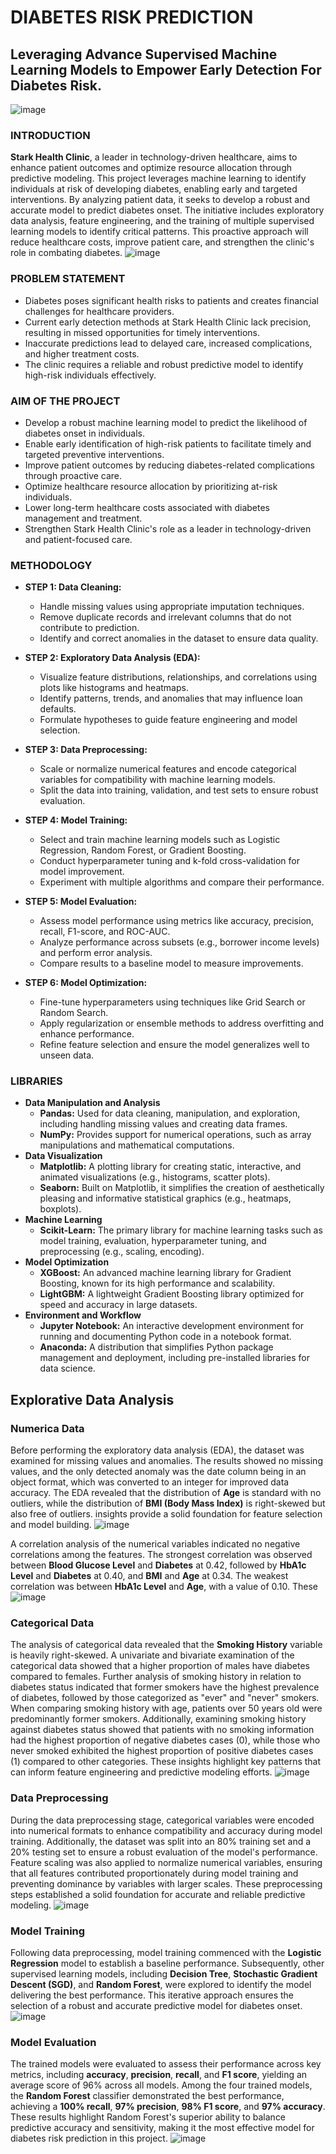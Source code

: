 # DIABETES RISK PREDICTION
## Leveraging Advance Supervised Machine Learning Models to Empower Early Detection For Diabetes Risk.
![image](https://github.com/user-attachments/assets/f1d3d305-92a2-4a2e-8382-ced840c21ea3)

### INTRODUCTION
**Stark Health Clinic**, a leader in technology-driven healthcare, aims to enhance patient outcomes and optimize resource allocation through predictive modeling. This project leverages machine learning to identify individuals at risk of developing diabetes, enabling early and targeted interventions. By analyzing patient data, it seeks to develop a robust and accurate model to predict diabetes onset. The initiative includes exploratory data analysis, feature engineering, and the training of multiple supervised learning models to identify critical patterns. This proactive approach will reduce healthcare costs, improve patient care, and strengthen the clinic's role in combating diabetes.
![image](https://github.com/user-attachments/assets/464b2f41-8b12-42e1-bac3-720b4a98dd67)

### PROBLEM STATEMENT
- Diabetes poses significant health risks to patients and creates financial challenges for healthcare providers.
- Current early detection methods at Stark Health Clinic lack precision, resulting in missed opportunities for timely interventions.
- Inaccurate predictions lead to delayed care, increased complications, and higher treatment costs.
- The clinic requires a reliable and robust predictive model to identify high-risk individuals effectively.

### AIM OF THE PROJECT
- Develop a robust machine learning model to predict the likelihood of diabetes onset in individuals.
- Enable early identification of high-risk patients to facilitate timely and targeted preventive interventions.
- Improve patient outcomes by reducing diabetes-related complications through proactive care.
- Optimize healthcare resource allocation by prioritizing at-risk individuals.
- Lower long-term healthcare costs associated with diabetes management and treatment.
- Strengthen Stark Health Clinic's role as a leader in technology-driven and patient-focused care.

### METHODOLOGY
- **STEP 1: Data Cleaning:**  
  - Handle missing values using appropriate imputation techniques.  
  - Remove duplicate records and irrelevant columns that do not contribute to prediction.  
  - Identify and correct anomalies in the dataset to ensure data quality.  

- **STEP 2: Exploratory Data Analysis (EDA):**  
  - Visualize feature distributions, relationships, and correlations using plots like histograms and heatmaps.  
  - Identify patterns, trends, and anomalies that may influence loan defaults.  
  - Formulate hypotheses to guide feature engineering and model selection.  

- **STEP 3: Data Preprocessing:**  
  - Scale or normalize numerical features and encode categorical variables for compatibility with machine learning models.  
  - Split the data into training, validation, and test sets to ensure robust evaluation.  

- **STEP 4: Model Training:**  
  - Select and train machine learning models such as Logistic Regression, Random Forest, or Gradient Boosting.  
  - Conduct hyperparameter tuning and k-fold cross-validation for model improvement.  
  - Experiment with multiple algorithms and compare their performance.  

- **STEP 5: Model Evaluation:**  
  - Assess model performance using metrics like accuracy, precision, recall, F1-score, and ROC-AUC.  
  - Analyze performance across subsets (e.g., borrower income levels) and perform error analysis.  
  - Compare results to a baseline model to measure improvements.  

- **STEP 6: Model Optimization:**  
  - Fine-tune hyperparameters using techniques like Grid Search or Random Search.  
  - Apply regularization or ensemble methods to address overfitting and enhance performance.  
  - Refine feature selection and ensure the model generalizes well to unseen data.
    
### LIBRARIES
- **Data Manipulation and Analysis**
  - **Pandas:** Used for data cleaning, manipulation, and exploration, including handling missing values and creating data frames.
  - **NumPy:** Provides support for numerical operations, such as array manipulations and mathematical computations.
- **Data Visualization**
  - **Matplotlib:** A plotting library for creating static, interactive, and animated visualizations (e.g., histograms, scatter plots).
  - **Seaborn:** Built on Matplotlib, it simplifies the creation of aesthetically pleasing and informative statistical graphics (e.g., heatmaps, boxplots).
- **Machine Learning**
  - **Scikit-Learn:** The primary library for machine learning tasks such as model training, evaluation, hyperparameter tuning, and preprocessing (e.g., scaling, encoding).
- **Model Optimization**
  - **XGBoost:** An advanced machine learning library for Gradient Boosting, known for its high performance and scalability.
  - **LightGBM:** A lightweight Gradient Boosting library optimized for speed and accuracy in large datasets.
- **Environment and Workflow**
  - **Jupyter Notebook:** An interactive development environment for running and documenting Python code in a notebook format.
  - **Anaconda:** A distribution that simplifies Python package management and deployment, including pre-installed libraries for data science.

## Explorative Data Analysis
### Numerica Data
Before performing the exploratory data analysis (EDA), the dataset was examined for missing values and anomalies. The results showed no missing values, and the only detected anomaly was the date column being in an object format, which was converted to an integer for improved data accuracy. The EDA revealed that the distribution of **Age** is standard with no outliers, while the distribution of **BMI (Body Mass Index)** is right-skewed but also free of outliers. insights provide a solid foundation for feature selection and model building.
![image](https://github.com/user-attachments/assets/b83dfa80-9193-420d-a27d-70ad5adcb25f)

A correlation analysis of the numerical variables indicated no negative correlations among the features. The strongest correlation was observed between **Blood Glucose Level** and **Diabetes** at 0.42, followed by **HbA1c Level** and **Diabetes** at 0.40, and **BMI** and **Age** at 0.34. The weakest correlation was between **HbA1c Level** and **Age**, with a value of 0.10. These 
![image](https://github.com/user-attachments/assets/c708b698-2353-4b42-b9e7-d179ed24a959)

### Categorical Data
The analysis of categorical data revealed that the **Smoking History** variable is heavily right-skewed. A univariate and bivariate examination of the categorical data showed that a higher proportion of males have diabetes compared to females. Further analysis of smoking history in relation to diabetes status indicated that former smokers have the highest prevalence of diabetes, followed by those categorized as "ever" and "never" smokers. When comparing smoking history with age, patients over 50 years old were predominantly former smokers. Additionally, examining smoking history against diabetes status showed that patients with no smoking information had the highest proportion of negative diabetes cases (0), while those who never smoked exhibited the highest proportion of positive diabetes cases (1) compared to other categories. These insights highlight key patterns that can inform feature engineering and predictive modeling efforts.
![image](https://github.com/user-attachments/assets/3fdb22f1-ac93-4ea2-93d0-c5a8e218f1ed)

### Data Preprocessing
During the data preprocessing stage, categorical variables were encoded into numerical formats to enhance compatibility and accuracy during model training. Additionally, the dataset was split into an 80% training set and a 20% testing set to ensure a robust evaluation of the model's performance. Feature scaling was also applied to normalize numerical variables, ensuring that all features contributed proportionately during model training and preventing dominance by variables with larger scales. These preprocessing steps established a solid foundation for accurate and reliable predictive modeling.
![image](https://github.com/user-attachments/assets/65536b81-94da-4d8a-af8f-426eb32ca4dd)

### Model Training
Following data preprocessing, model training commenced with the **Logistic Regression** model to establish a baseline performance. Subsequently, other supervised learning models, including **Decision Tree**, **Stochastic Gradient Descent (SGD)**, and **Random Forest**, were explored to identify the model delivering the best performance. This iterative approach ensures the selection of a robust and accurate predictive model for diabetes onset.
![image](https://github.com/user-attachments/assets/5b2723af-a110-46ec-9cc5-d7f7395bfef3)

### Model Evaluation
The trained models were evaluated to assess their performance across key metrics, including **accuracy**, **precision**, **recall**, and **F1 score**, yielding an average score of 96% across all models. Among the four trained models, the **Random Forest** classifier demonstrated the best performance, achieving a **100% recall**, **97% precision**, **98% F1 score**, and **97% accuracy**. These results highlight Random Forest's superior ability to balance predictive accuracy and sensitivity, making it the most effective model for diabetes risk prediction in this project.
![image](https://github.com/user-attachments/assets/597ff044-0b13-4429-ad6c-250047e2e5c2)





